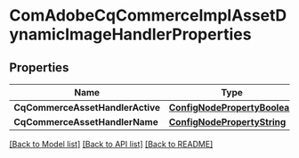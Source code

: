 # ComAdobeCqCommerceImplAssetDynamicImageHandlerProperties

## Properties
Name | Type | Description | Notes
------------ | ------------- | ------------- | -------------
**CqCommerceAssetHandlerActive** | [**ConfigNodePropertyBoolean**](configNodePropertyBoolean.md) |  | [optional] 
**CqCommerceAssetHandlerName** | [**ConfigNodePropertyString**](configNodePropertyString.md) |  | [optional] 

[[Back to Model list]](../README.md#documentation-for-models) [[Back to API list]](../README.md#documentation-for-api-endpoints) [[Back to README]](../README.md)


